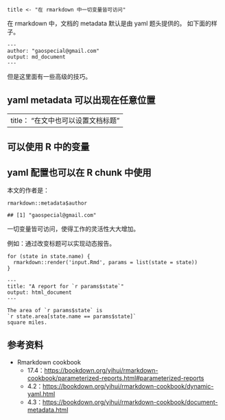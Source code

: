     title <- "在 rmarkdown 中一切变量皆可访问"

在 rmarkdown 中，文档的 metadata 默认是由 yaml 题头提供的。
如下面的样子。

    ---
    author: "gaospecial@gmail.com"
    output: md_document
    ---

但是这里面有一些高级的技巧。

yaml metadata 可以出现在任意位置
--------------------------------

<table>
<tbody>
<tr class="odd">
<td>title： “在文中也可以设置文档标题”</td>
</tr>
</tbody>
</table>

可以使用 R 中的变量
-------------------

yaml 配置也可以在 R chunk 中使用
--------------------------------

本文的作者是：

    rmarkdown::metadata$author

    ## [1] "gaospecial@gmail.com"

一切变量皆可访问，使得工作的灵活性大大增加。

例如：通过改变标题可以实现动态报告。

    for (state in state.name) {
      rmarkdown::render('input.Rmd', params = list(state = state))
    }

    ---
    title: "A report for `r params$state`"
    output: html_document
    ---

    The area of `r params$state` is
    `r state.area[state.name == params$state]`
    square miles.

参考资料
--------

-   Rmarkdown cookbook
    -   17.4：<https://bookdown.org/yihui/rmarkdown-cookbook/parameterized-reports.html#parameterized-reports>
    -   4.2：<https://bookdown.org/yihui/rmarkdown-cookbook/dynamic-yaml.html>
    -   4.3：<https://bookdown.org/yihui/rmarkdown-cookbook/document-metadata.html>
